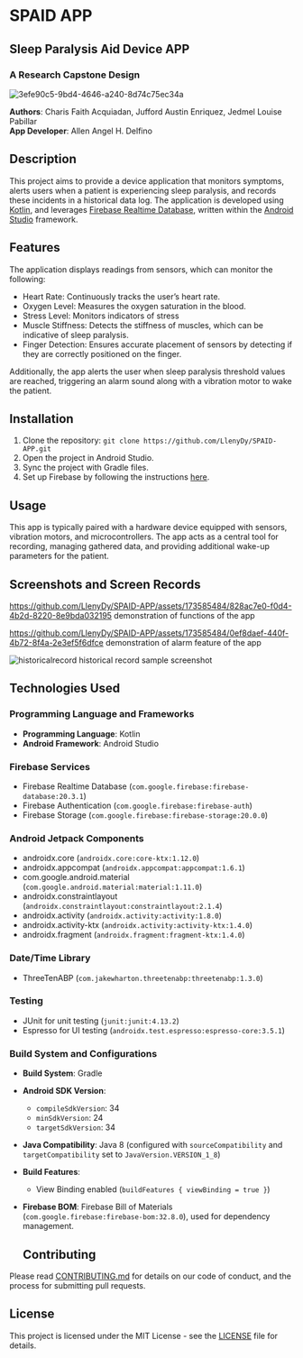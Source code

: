 # SPAID APP
## Sleep Paralysis Aid Device APP
### A Research Capstone Design

![3efe90c5-9bd4-4646-a240-8d74c75ec34a](https://github.com/LlenyDy/SPAID-APP/assets/173585484/1a928bbe-4e27-48a8-915a-21cb15fd1fd3)

**Authors**: Charis Faith Acquiadan, Jufford Austin Enriquez, Jedmel Louise Pabillar  
**App Developer**: Allen Angel H. Delfino

## Description
This project aims to provide a device application that monitors symptoms, alerts users when a patient is experiencing sleep paralysis, and records these incidents in a historical data log. The application is developed using [Kotlin](https://kotlinlang.org/), and leverages [Firebase Realtime Database](https://firebase.google.com/products/realtime-database), written within the [Android Studio](https://developer.android.com/studio) framework.

## Features
The application displays readings from sensors, which can monitor the following:
- Heart Rate: Continuously tracks the user’s heart rate.
- Oxygen Level: Measures the oxygen saturation in the blood.
- Stress Level: Monitors indicators of stress
- Muscle Stiffness: Detects the stiffness of muscles, which can be indicative of sleep paralysis.
- Finger Detection: Ensures accurate placement of sensors by detecting if they are correctly positioned on the finger.
  
Additionally, the app alerts the user when sleep paralysis threshold values are reached, triggering an alarm sound along with a vibration motor to wake the patient.

## Installation
1. Clone the repository: `git clone https://github.com/LlenyDy/SPAID-APP.git`
2. Open the project in Android Studio.
3. Sync the project with Gradle files.
4. Set up Firebase by following the instructions [here](https://firebase.google.com/docs/android/setup).

## Usage
This app is typically paired with a hardware device equipped with sensors, vibration motors, and microcontrollers. The app acts as a central tool for recording, managing gathered data, and providing additional wake-up parameters for the patient.

## Screenshots and Screen Records
https://github.com/LlenyDy/SPAID-APP/assets/173585484/828ac7e0-f0d4-4b2d-8220-8e9bda032195
demonstration of functions of the app

https://github.com/LlenyDy/SPAID-APP/assets/173585484/0ef8daef-440f-4b72-8f4a-2e3ef5f6dfce
demonstration of alarm feature of the app

![historicalrecord](https://github.com/LlenyDy/SPAID-APP/assets/173585484/bde54665-c989-40e2-8b2e-0f81018bb280)
historical record sample screenshot

## Technologies Used

### Programming Language and Frameworks

- **Programming Language**: Kotlin
- **Android Framework**: Android Studio

### Firebase Services

- Firebase Realtime Database (`com.google.firebase:firebase-database:20.3.1`)
- Firebase Authentication (`com.google.firebase:firebase-auth`)
- Firebase Storage (`com.google.firebase:firebase-storage:20.0.0`)

### Android Jetpack Components

- androidx.core (`androidx.core:core-ktx:1.12.0`)
- androidx.appcompat (`androidx.appcompat:appcompat:1.6.1`)
- com.google.android.material (`com.google.android.material:material:1.11.0`)
- androidx.constraintlayout (`androidx.constraintlayout:constraintlayout:2.1.4`)
- androidx.activity (`androidx.activity:activity:1.8.0`)
- androidx.activity-ktx (`androidx.activity:activity-ktx:1.4.0`)
- androidx.fragment (`androidx.fragment:fragment-ktx:1.4.0`)

### Date/Time Library

- ThreeTenABP (`com.jakewharton.threetenabp:threetenabp:1.3.0`)

### Testing

- JUnit for unit testing (`junit:junit:4.13.2`)
- Espresso for UI testing (`androidx.test.espresso:espresso-core:3.5.1`)

### Build System and Configurations

- **Build System**: Gradle
- **Android SDK Version**:
  - `compileSdkVersion`: 34
  - `minSdkVersion`: 24
  - `targetSdkVersion`: 34
- **Java Compatibility**: Java 8 (configured with `sourceCompatibility` and `targetCompatibility` set to `JavaVersion.VERSION_1_8`)
- **Build Features**:
  - View Binding enabled (`buildFeatures { viewBinding = true }`)
- **Firebase BOM**: Firebase Bill of Materials (`com.google.firebase:firebase-bom:32.8.0`), used for dependency management.

  ## Contributing
Please read [CONTRIBUTING.md](CONTRIBUTING.md) for details on our code of conduct, and the process for submitting pull requests.

## License
This project is licensed under the MIT License - see the [LICENSE](LICENSE) file for details.







